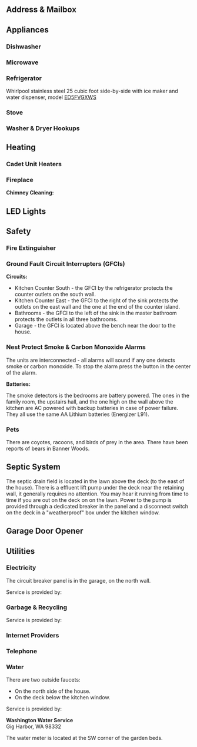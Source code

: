 ## Address & Mailbox

## Appliances

### Dishwasher

### Microwave

### Refrigerator

Whirlpool stainless steel 25 cubic foot side-by-side with ice maker and water dispenser, model [ED5FVGXWS](https://www.whirlpool.com/kitchen/refrigeration/refrigerators/side-by-side/p.25-cu.-ft.-side-by-side-refrigerator-with-full-width-adjustable-slide-out-spillguard-glass-shelves.ed5fvgxws.html)

### Stove

### Washer & Dryer Hookups

## Heating

### Cadet Unit Heaters

### Fireplace

**Chimney Cleaning:**

## LED Lights

## Safety

### Fire Extinguisher

### Ground Fault Circuit Interrupters (GFCIs)

**Circuits:**

* Kitchen Counter South - the GFCI by the refrigerator protects the counter outlets on the south wall.
* Kitchen Counter East - the GFCI to the right of the sink protects the outlets on the east wall and the one at the end of the counter island. 
* Bathrooms - the GFCI to the left of the sink in the master bathroom protects the outlets in all three bathrooms.
* Garage - the GFCI is located above the bench near the door to the house.

### Nest Protect Smoke & Carbon Monoxide Alarms

The units are interconnected - all alarms will sound if any one detects smoke or carbon monoxide. To stop the alarm press the button in the center of the alarm.

**Batteries:**

The smoke detectors is the bedrooms are battery powered. The ones in the family room, the upstairs hall, and the one high on the wall above the kitchen are AC powered with backup batteries in case of power failure. They all use the same AA Lithium batteries (Energizer L91).

### Pets

There are coyotes, racoons, and birds of prey in the area. There have been reports of bears in Banner Woods.

## Septic System

The septic drain field is located in the lawn above the deck (to the east of the house). There is a effluent lift pump under the deck near the retaining wall, it generally requires no attention. You may hear it running from time to time if you are out on the deck on on the lawn. Power to the pump is provided through a dedicated breaker in the panel and a disconnect switch on the deck in a "weatherproof" box under the kitchen window.

## Garage Door Opener

## Utilities

### Electricity

The circuit breaker panel is in the garage, on the north wall.

Service is provided by:

### Garbage & Recycling

Service is provided by:

### Internet Providers

### Telephone

### Water

There are two outside faucets:
* On the north side of the house.
* On the deck below the kitchen window.

Service is provided by:

**Washington Water Service**  
Gig Harbor, WA 98332  

The water meter is located at the SW corner of the garden beds.


